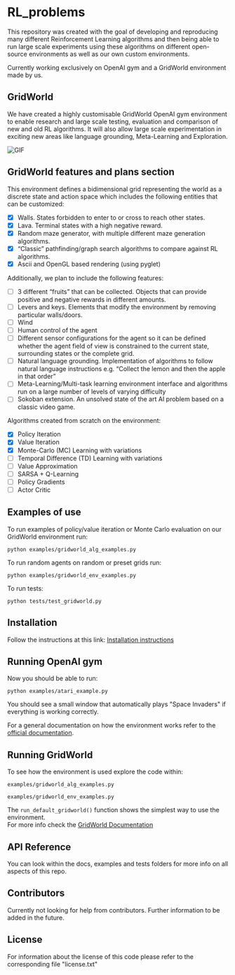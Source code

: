 # RL_problems

This repository was created with the goal of developing and reproducing many different Reinforcement Learning algorithms 
and then being able to run large scale experiments using these algorithms on different open-source 
environments as well as our own custom environments.  

Currently working exclusively on OpenAI gym and a GridWorld environment made by us.

## GridWorld

We have created a highly customisable GridWorld OpenAI gym environment to enable research and large scale testing, evaluation and comparison of new and old RL algorithms. 
It will also allow large scale experimentation in exciting new areas like language grounding, Meta-Learning and Exploration.

![GIF](docs/maze_solver_BFS_10_times.gif)

## GridWorld features and plans section

This environment defines a bidimensional grid representing the world as a discrete state and action space which includes the following entities that can be customized:
- [x] Walls. States forbidden to enter to or cross to reach other states.
- [x] Lava. Terminal states with a high negative reward.
- [x] Random maze generator, with multiple different maze generation algorithms.
- [x] “Classic” pathfinding/graph search algorithms to compare against RL algorithms.
- [x] Ascii and OpenGL based rendering (using pyglet)

Additionally, we plan to include the following features:
- [ ] 3 different “fruits” that can be collected. Objects that can provide positive and negative rewards in different amounts. 
- [ ] Levers and keys. Elements that modify the environment by removing particular walls/doors.
- [ ] Wind
- [ ] Human control of the agent
- [ ] Different sensor configurations for the agent so it can be defined whether the agent field of view is constrained to the current state, surrounding states or the complete grid.
- [ ] Natural language grounding. Implementation of algorithms to follow natural language instructions e.g. “Collect the lemon and then the apple in that order”
- [ ] Meta-Learning/Multi-task learning environment interface and algorithms run on a large number of levels of varying difficulty
- [ ] Sokoban extension. An unsolved state of the art AI problem based on a classic video game.

Algorithms created from scratch on the environment:
- [x] Policy Iteration
- [x] Value Iteration
- [x] Monte-Carlo (MC) Learning with variations
- [ ] Temporal Difference (TD) Learning with variations
- [ ] Value Approximation
- [ ] SARSA + Q-Learning
- [ ] Policy Gradients
- [ ] Actor Critic

## Examples of use

To run examples of policy/value iteration or Monte Carlo evaluation on our GridWorld environment run:  

`python examples/gridworld_alg_examples.py`

To run random agents on random or preset grids run:

`python examples/gridworld_env_examples.py`

To run tests:  

`python tests/test_gridworld.py`

## Installation

Follow the instructions at this link: [Installation instructions](https://github.com/beduffy/RL_problems/tree/master/docs/Installation.md)

## Running OpenAI gym

Now you should be able to run: 

`python examples/atari_example.py`

You should see a small window that automatically plays "Space Invaders" if everything is working correctly.

For a general documentation on how the environment works refer to the [official documentation](https://gym.openai.com/docs).

## Running GridWorld

To see how the environment is used explore the code within:

`examples/gridworld_alg_examples.py`

`examples/gridworld_env_examples.py`

The `run_default_gridworld()` function shows the simplest way to use the environment.  
For more info check the [GridWorld Documentation](https://github.com/beduffy/RL_problems/tree/master/docs/GridWorld.md)

## API Reference

You can look within the docs, examples and tests folders for more info on all aspects of this repo. 

## Contributors

Currently not looking for help from contributors. Further information to be added in the future.

## License

For information about the license of this code please refer to the corresponding file "license.txt"
